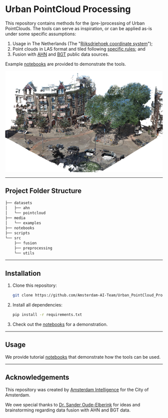 # Urban PointCloud Processing

This repository contains methods for the (pre-)processing of Urban PointClouds. The tools can serve as inspiration, or can be applied as-is under some specific assumptions:

1. Usage in The Netherlands (The "[Rijksdriehoek coordinate system](https://nl.wikipedia.org/wiki/Rijksdriehoeksco%C3%B6rdinaten)");
2. Point clouds in LAS format and tiled following [specific rules](datasets); and
3. Fusion with [AHN](https://www.ahn.nl/) and [BGT](https://www.geobasisregistraties.nl/basisregistraties/grootschalige-topografie) public data sources.

Example [notebooks](notebooks) are provided to demonstrate the tools.


![](media/examples/demo.gif)

---

## Project Folder Structure

```buildoutcfg
├── datasets
│   ├── ahn
│   └── pointcloud
├── media
│   └── examples
├── notebooks
├── scripts
└── src
    ├── fusion
    ├── preprocessing
    └── utils
```

[//]: # (Generate tree with $ tree -d -I __* --noreport)

---

## Installation

1. Clone this repository:
    ```bash
    git clone https://github.com/Amsterdam-AI-Team/Urban_PointCloud_Processing.git
    ```

2. Install all dependencies:
    ```bash
    pip install -r requirements.txt
    ```

3. Check out the [notebooks](notebooks) for a demonstration.

---

## Usage

We provide tutorial [notebooks](notebooks) that demonstrate how the tools can be used.

---

## Acknowledgements

This repository was created by [Amsterdam Intelligence](https://amsterdamintelligence.com/) for the City of Amsterdam.

We owe special thanks to [Dr. Sander Oude-Elberink](https://research.utwente.nl/en/persons/sander-oude-elberink) for ideas and brainstorming regarding data fusion with AHN and BGT data.
